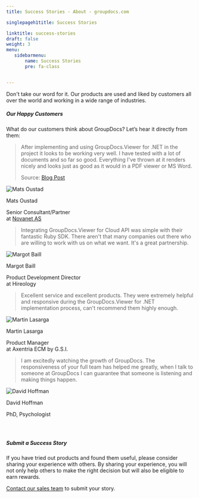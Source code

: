 ```yaml
---
title: Success Stories - About - groupdocs.com

singlepageh1title: Success Stories

linktitle: success-stories
draft: false
weight: 3
menu:
   sidebarmenu: 
       name: Success Stories
       pre: fa-class


---
```



<div class="box1">
<p>Don't take our word for it. Our products are used and liked by customers all over the world and working in a wide range of industries.</p>
<h5>Our Happy Customers</h5>
<p>What do our customers think about GroupDocs? Let’s hear it directly from them:</p>
<div class="widget-news-customers">
<blockquote>
<p>After implementing and using GroupDocs.Viewer for .NET in the project it looks to be working very well. I have tested with a lot of documents and so far so good. Everything I've thrown at it renders nicely and looks just as good as it would in a PDF viewer or MS Word.</p>
<p>Source: <a href="http://blog.novanet.no/the-quest-for-a-html5-document-viewer/">Blog Post</a></p>
</blockquote>
<div class="wn-thumb"><img src="https://joomla-groupdocs.dynabic.com/templates/groupdocs/img/user_pic4.png" alt="Mats Oustad"></div>
<p class="wn-name">Mats Oustad</p>
<p class="wn-position">Senior Consultant/Partner <br>at <a href="http://novanet.no">Novanet AS</a></p>
</div>
<div class="widget-news-customers">
<blockquote>
<p>Integrating GroupDocs.Viewer for Cloud API was simple with their fantastic Ruby SDK. There aren't that many companies out there who are willing to work with us on what we want. It's a great partnership.</p>
</blockquote>
<div class="wn-thumb"><img src="https://joomla-groupdocs.dynabic.com/templates/groupdocs/img/user_pic2.png" alt="Margot Baill"></div>
<p class="wn-name">Margot Baill</p>
<p class="wn-position">Product Development Director <br>at Hireology</p>
</div>
<div class="widget-news-customers">
<blockquote>
<p>Excellent service and excellent products. They were extremely helpful and responsive during the GroupDocs.Viewer for .NET implementation process, can't recommend them highly enough.</p>
</blockquote>
<div class="wn-thumb"><img src="https://joomla-groupdocs.dynabic.com/templates/groupdocs/img/user_pic3.png" alt="Martin Lasarga"></div>
<p class="wn-name">Martin Lasarga</p>
<p class="wn-position">Product Manager <br>at Axentria ECM by G.S.I.</p>
</div>
<div class="widget-news-customers">
<blockquote>
<p>I am excitedly watching the growth of GroupDocs. The responsiveness of your full team has helped me greatly, when I talk to someone at GroupDocs I can guarantee that someone is listening and making things happen.</p>
</blockquote>
<div class="wn-thumb"><img src="https://joomla-groupdocs.dynabic.com/templates/groupdocs/img/user_pic1.png" alt="David Hoffman"></div>
<p class="wn-name">David Hoffman</p>
<p class="wn-position">PhD, Psychologist</p>
</div>
<div class="box1">
<h5> </h5>
<h5>Submit a Success Story</h5>
<p>If you have tried out products and found them useful, please consider sharing your experience with others. By sharing your experience, you will not only help others to make the right decision but will also be eligible to earn rewards.</p>
<p><a href="/contact" rel="alternate">Contact our sales team</a> to submit your story.</p>
</div>
</div>
